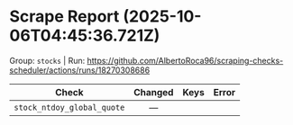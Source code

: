 # Scrape Report (2025-10-06T04:45:36.721Z)

Group: `stocks`  |  Run: https://github.com/AlbertoRoca96/scraping-checks-scheduler/actions/runs/18270308686

| Check | Changed | Keys | Error |
|---|:---:|:--|:--|
| `stock_ntdoy_global_quote` | — |  |  |
